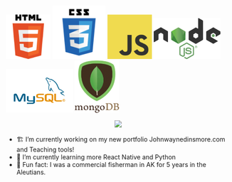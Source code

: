 
<p float="left">
 <img src="./html.png" width="100" />
  <img src="./css3.png" width="120" />
  <img src="./JavaScript-logo.png" width="100" />
  <img src="./Node.js_logo.svg.png" width="150" />
  <img src="./MySQL.png" width="150" />
  <img src="./mongodb-logo.png" width="100" />
</p>
<p align="center">
 <img src="https://user-images.githubusercontent.com/7789098/131226975-eadf9211-387d-442a-8199-bc1121f23548.jpg"  width='250'>
</p>


-  🏗  I’m currently working on my new portfolio Johnwaynedinsmore.com and Teaching tools!
-  🌱  I’m currently learning more React Native and Python
-  👯  Fun fact: I was a commercial fisherman in AK for 5 years in the Aleutians.



<!--
**djibba22/djibba22** is a ✨ _special_ ✨ repository because its `README.md` (this file) appears on your GitHub profile.

Here are some ideas to get you started:

- 🔭 I’m currently working on ...
- 🌱 I’m currently learning ...
- 👯 I’m looking to collaborate on ...
- 🤔 I’m looking for help with ...
- 💬 Ask me about ...
- 📫 How to reach me: ...
- 😄 Pronouns: ...
 ...
-->
